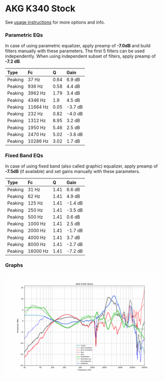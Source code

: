 # AKG K340 Stock
See [usage instructions](https://github.com/jaakkopasanen/AutoEq#usage) for more options and info.

### Parametric EQs
In case of using parametric equalizer, apply preamp of **-7.0dB** and build filters manually
with these parameters. The first 5 filters can be used independently.
When using independent subset of filters, apply preamp of **-7.2 dB**.

| Type    | Fc       |    Q | Gain    |
|:--------|:---------|:-----|:--------|
| Peaking | 37 Hz    | 0.64 | 6.9 dB  |
| Peaking | 936 Hz   | 0.58 | 4.4 dB  |
| Peaking | 3962 Hz  | 1.79 | 3.4 dB  |
| Peaking | 4346 Hz  | 1.9  | 4.5 dB  |
| Peaking | 11664 Hz | 0.05 | -3.7 dB |
| Peaking | 232 Hz   | 0.82 | -4.0 dB |
| Peaking | 1312 Hz  | 8.95 | 3.2 dB  |
| Peaking | 1950 Hz  | 5.46 | 2.5 dB  |
| Peaking | 2470 Hz  | 5.02 | -3.8 dB |
| Peaking | 10286 Hz | 3.02 | 1.7 dB  |

### Fixed Band EQs
In case of using fixed band (also called graphic) equalizer, apply preamp of **-7.5dB**
(if available) and set gains manually with these parameters.

| Type    | Fc       |    Q | Gain    |
|:--------|:---------|:-----|:--------|
| Peaking | 31 Hz    | 1.41 | 6.6 dB  |
| Peaking | 62 Hz    | 1.41 | 4.9 dB  |
| Peaking | 125 Hz   | 1.41 | -1.4 dB |
| Peaking | 250 Hz   | 1.41 | -3.5 dB |
| Peaking | 500 Hz   | 1.41 | 0.6 dB  |
| Peaking | 1000 Hz  | 1.41 | 2.5 dB  |
| Peaking | 2000 Hz  | 1.41 | -1.7 dB |
| Peaking | 4000 Hz  | 1.41 | 3.7 dB  |
| Peaking | 8000 Hz  | 1.41 | -2.7 dB |
| Peaking | 16000 Hz | 1.41 | -7.2 dB |

### Graphs
![](./AKG%20K340%20Stock.png)